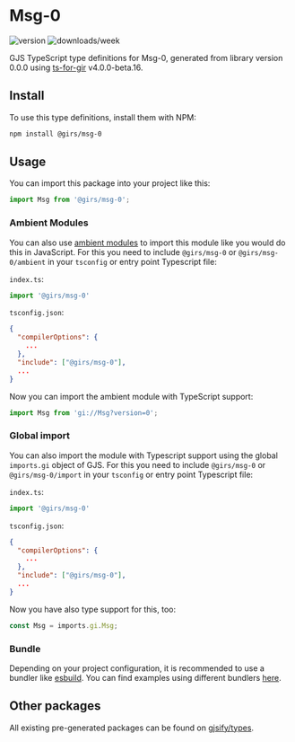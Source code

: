 
# Msg-0

![version](https://img.shields.io/npm/v/@girs/msg-0)
![downloads/week](https://img.shields.io/npm/dw/@girs/msg-0)


GJS TypeScript type definitions for Msg-0, generated from library version 0.0.0 using [ts-for-gir](https://github.com/gjsify/ts-for-gir) v4.0.0-beta.16.


## Install

To use this type definitions, install them with NPM:
```bash
npm install @girs/msg-0
```

## Usage

You can import this package into your project like this:
```ts
import Msg from '@girs/msg-0';
```

### Ambient Modules

You can also use [ambient modules](https://github.com/gjsify/ts-for-gir/tree/main/packages/cli#ambient-modules) to import this module like you would do this in JavaScript.
For this you need to include `@girs/msg-0` or `@girs/msg-0/ambient` in your `tsconfig` or entry point Typescript file:

`index.ts`:
```ts
import '@girs/msg-0'
```

`tsconfig.json`:
```json
{
  "compilerOptions": {
    ...
  },
  "include": ["@girs/msg-0"],
  ...
}
```

Now you can import the ambient module with TypeScript support: 

```ts
import Msg from 'gi://Msg?version=0';
```

### Global import

You can also import the module with Typescript support using the global `imports.gi` object of GJS.
For this you need to include `@girs/msg-0` or `@girs/msg-0/import` in your `tsconfig` or entry point Typescript file:

`index.ts`:
```ts
import '@girs/msg-0'
```

`tsconfig.json`:
```json
{
  "compilerOptions": {
    ...
  },
  "include": ["@girs/msg-0"],
  ...
}
```

Now you have also type support for this, too:

```ts
const Msg = imports.gi.Msg;
```

### Bundle

Depending on your project configuration, it is recommended to use a bundler like [esbuild](https://esbuild.github.io/). You can find examples using different bundlers [here](https://github.com/gjsify/ts-for-gir/tree/main/examples).

## Other packages

All existing pre-generated packages can be found on [gjsify/types](https://github.com/gjsify/types).

